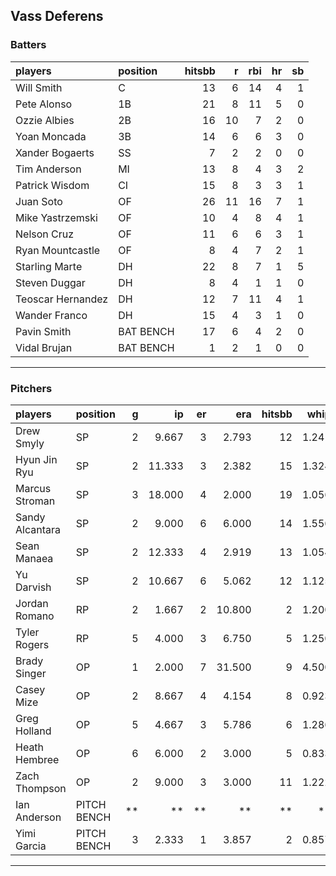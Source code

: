 ## Vass Deferens

### Batters

 
|players           |position  | hitsbb|  r| rbi| hr| sb| 
|:-----------------|:---------|------:|--:|---:|--:|--:| 
|Will Smith        |C         |     13|  6|  14|  4|  1| 
|Pete Alonso       |1B        |     21|  8|  11|  5|  0| 
|Ozzie Albies      |2B        |     16| 10|   7|  2|  0| 
|Yoan Moncada      |3B        |     14|  6|   6|  3|  0| 
|Xander Bogaerts   |SS        |      7|  2|   2|  0|  0| 
|Tim Anderson      |MI        |     13|  8|   4|  3|  2| 
|Patrick Wisdom    |CI        |     15|  8|   3|  3|  1| 
|Juan Soto         |OF        |     26| 11|  16|  7|  1| 
|Mike Yastrzemski  |OF        |     10|  4|   8|  4|  1| 
|Nelson Cruz       |OF        |     11|  6|   6|  3|  1| 
|Ryan Mountcastle  |OF        |      8|  4|   7|  2|  1| 
|Starling Marte    |DH        |     22|  8|   7|  1|  5| 
|Steven Duggar     |DH        |      8|  4|   1|  1|  0| 
|Teoscar Hernandez |DH        |     12|  7|  11|  4|  1| 
|Wander Franco     |DH        |     15|  4|   3|  1|  0| 
|Pavin Smith       |BAT BENCH |     17|  6|   4|  2|  0| 
|Vidal Brujan      |BAT BENCH |      1|  2|   1|  0|  0| 


* * *

### Pitchers

 
|players         |position    |  g|     ip| er|    era| hitsbb|  whip| so|  w| sv| 
|:---------------|:-----------|--:|------:|--:|------:|------:|-----:|--:|--:|--:| 
|Drew Smyly      |SP          |  2|  9.667|  3|  2.793|     12| 1.241|  9|  0|  0| 
|Hyun Jin Ryu    |SP          |  2| 11.333|  3|  2.382|     15| 1.324|  8|  1|  0| 
|Marcus Stroman  |SP          |  3| 18.000|  4|  2.000|     19| 1.056| 14|  1|  0| 
|Sandy Alcantara |SP          |  2|  9.000|  6|  6.000|     14| 1.556|  8|  1|  0| 
|Sean Manaea     |SP          |  2| 12.333|  4|  2.919|     13| 1.054| 20|  1|  0| 
|Yu Darvish      |SP          |  2| 10.667|  6|  5.062|     12| 1.125|  9|  0|  0| 
|Jordan Romano   |RP          |  2|  1.667|  2| 10.800|      2| 1.200|  2|  0|  0| 
|Tyler Rogers    |RP          |  5|  4.000|  3|  6.750|      5| 1.250|  3|  1|  1| 
|Brady Singer    |OP          |  1|  2.000|  7| 31.500|      9| 4.500|  1|  0|  0| 
|Casey Mize      |OP          |  2|  8.667|  4|  4.154|      8| 0.923|  8|  0|  0| 
|Greg Holland    |OP          |  5|  4.667|  3|  5.786|      6| 1.286|  5|  0|  2| 
|Heath Hembree   |OP          |  6|  6.000|  2|  3.000|      5| 0.833|  7|  0|  2| 
|Zach Thompson   |OP          |  2|  9.000|  3|  3.000|     11| 1.222|  5|  0|  0| 
|Ian Anderson    |PITCH BENCH | **|     **| **|     **|     **|    **| **| **| **| 
|Yimi Garcia     |PITCH BENCH |  3|  2.333|  1|  3.857|      2| 0.857|  1|  0|  2| 


* * *


